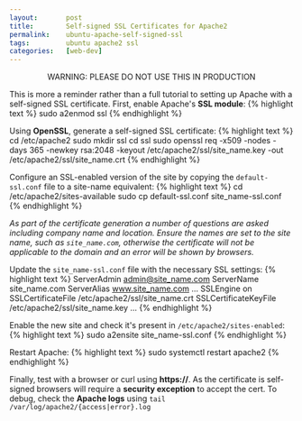 ```yaml
---
layout:       post
title:        Self-signed SSL Certificates for Apache2
permalink:    ubuntu-apache-self-signed-ssl
tags:         ubuntu apache2 ssl
categories:   [web-dev]
---
```


<p align="center" class="warn">WARNING: PLEASE DO NOT USE THIS IN PRODUCTION</p>

This is more a reminder rather than a full tutorial to setting up Apache with a self-signed SSL certificate. First, enable Apache's **SSL module**:
{% highlight text %}
sudo a2enmod ssl
{% endhighlight %}

Using **OpenSSL**, generate a self-signed SSL certificate:
{% highlight text %}
cd /etc/apache2
sudo mkdir ssl
cd ssl
sudo openssl req -x509 -nodes -days 365 -newkey rsa:2048 -keyout /etc/apache2/ssl/site_name.key -out /etc/apache2/ssl/site_name.crt
{% endhighlight %}

Configure an SSL-enabled version of the site by copying the `default-ssl.conf` file to a site-name equivalent:
{% highlight text %}
cd /etc/apache2/sites-available
sudo cp default-ssl.conf site_name-ssl.conf
{% endhighlight %}

*As part of the certificate generation a number of questions are asked including company name and location. Ensure the names are set to the site name, such as `site_name.com`, otherwise the certificate will not be applicable to the domain and an error will be shown by browsers.*

Update the `site_name-ssl.conf` file with the necessary SSL settings:
{% highlight text %}
<VirtualHost _default_:443>
  ServerAdmin admin@site_name.com
  ServerName site_name.com
  ServerAlias www.site_name.com
  …
  SSLEngine on
  SSLCertificateFile /etc/apache2/ssl/site_name.crt
  SSLCertificateKeyFile /etc/apache2/ssl/site_name.key
  ...
</VirtualHost>
{% endhighlight %}

Enable the new site and check it's present in `/etc/apache2/sites-enabled`:
{% highlight text %}
sudo a2ensite site_name-ssl.conf
{% endhighlight %}

Restart Apache:
{% highlight text %}
sudo systemctl restart apache2
{% endhighlight %}

Finally, test with a browser or curl using **https://**. As the certificate is self-signed browsers will require a **security exception** to accept the cert. To debug, check the **Apache logs** using `tail /var/log/apache2/{access|error}.log`